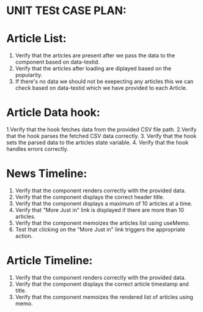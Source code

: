 # UNIT TESt CASE PLAN:

# Article List:

1. Verify that the articles are present after we pass the data to the component based on data-testid.
2. Verify that the articles after loading are diplayed based on the popularity.
3. If there's no data we should not be exepecting any articles this we can check based on data-testid which we have provided to each Article.

# Article Data hook:

1.Verify that the hook fetches data from the provided CSV file path.
2.Verify that the hook parses the fetched CSV data correctly.
3. Verify that the hook sets the parsed data to the articles state variable.
4. Verify that the hook handles errors correctly.

# News Timeline:

1. Verify that the component renders correctly with the provided data.
2. Verify that the component displays the correct header title.
3. Verify that the component displays a maximum of 10 articles at a time.
4. Verify that "More Just in" link is displayed if there are more than 10 articles.
5. Verify that the component memoizes the articles list using useMemo.
6. Test that clicking on the "More Just in" link triggers the appropriate action.

# Article Timeline:

1. Verify that the component renders correctly with the provided data.
2. Verify that the component displays the correct article timestamp and title.
3. Verify that the component memoizes the rendered list of articles using memo.
